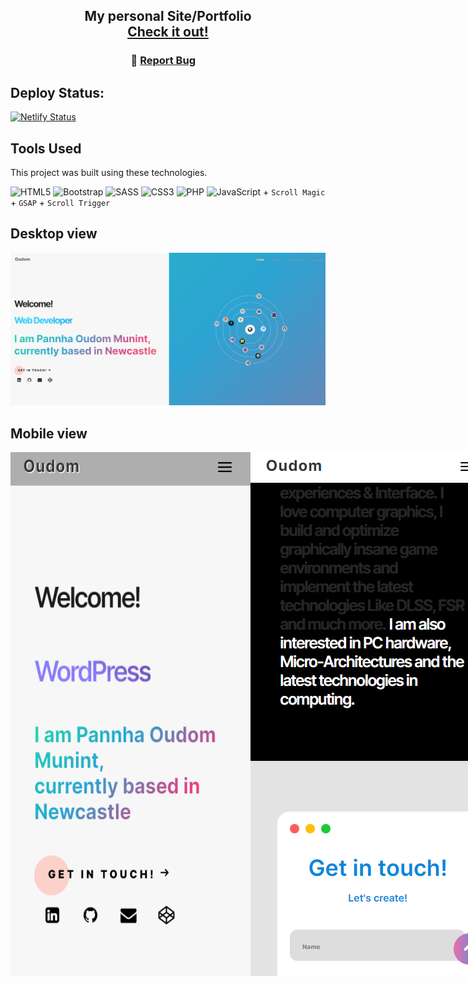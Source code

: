 <h2 align="center">
  My personal Site/Portfolio<br/>
  <a href="https://oudommunint.netlify.app/" target="_blank">Check it out!</a>
</h2>
 <h3 align="center">
    🔹
    <a href="https://github.com/OudomMunint/Personal-Site-from-desktop/issues">Report Bug</a> &nbsp; &nbsp;
</h3>

## Deploy Status:

[![Netlify Status](https://api.netlify.com/api/v1/badges/0260a7f6-2b1b-4b6f-8e7e-69995eb35ce5/deploy-status)](https://app.netlify.com/sites/oudommunint/deploys)
 <h2>Tools Used</h2>
This project was built using these technologies.

![HTML5](https://img.shields.io/badge/html5-%23E34F26.svg?style=for-the-badge&logo=html5&logoColor=white)
![Bootstrap](https://img.shields.io/badge/bootstrap-%23563D7C.svg?style=for-the-badge&logo=bootstrap&logoColor=white)
![SASS](https://img.shields.io/badge/SASS-hotpink.svg?style=for-the-badge&logo=SASS&logoColor=white) ![CSS3](https://img.shields.io/badge/css3-%231572B6.svg?style=for-the-badge&logo=css3&logoColor=white)
![PHP](https://img.shields.io/badge/php-%23777BB4.svg?style=for-the-badge&logo=php&logoColor=white)
![JavaScript](https://img.shields.io/badge/javascript-%23323330.svg?style=for-the-badge&logo=javascript&logoColor=%23F7DF1E) + `Scroll Magic` + `GSAP` + `Scroll Trigger`
 <br>
 <h2>Desktop view</h2>
 <img src="/images/gitHero.png"/>
 <h2>Mobile view</h2>
 <div style="display: Flex">
 <img style="display: inline" src="/images/gitHeroMobile.png"/>
 <img style="display: inline" src="/images/gitHeroMobile2.png"/>
 </div>
 </h2>
